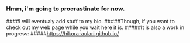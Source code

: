 ### Hmm, i'm going to procrastinate for now.
####I will eventualy add stuff to my bio.
#####Though, if you want to check out my web page while you wait here it is.
#####It is also a work in progress:
#####https://hikora-aulari.github.io/
<!--
**Hikora-Aulari/Hikora-Aulari** is a ✨ _special_ ✨ repository because its `README.md` (this file) appears on your GitHub profile.

Here are some ideas to get you started:

- 🔭 I’m currently working on ...
- 🌱 I’m currently learning ...
- 👯 I’m looking to collaborate on ...
- 🤔 I’m looking for help with ...
- 💬 Ask me about ...
- 📫 How to reach me: ...
- 😄 Pronouns: ...
- ⚡ Fun fact: ...
-->
